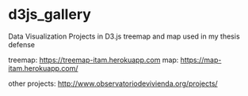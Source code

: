 # d3js_gallery
Data Visualization Projects in D3.js 
treemap and map used in my thesis defense

treemap:
https://treemap-itam.herokuapp.com
map:
https://map-itam.herokuapp.com/

other projects:
http://www.observatoriodevivienda.org/projects/
